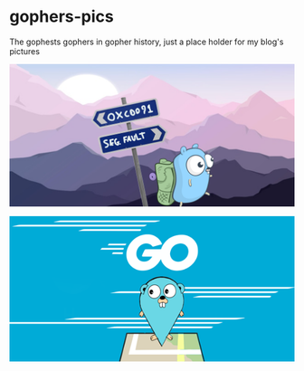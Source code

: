 # gophers-pics
The gophests gophers in gopher history, just a place holder for my blog's pictures 


![alt-text](GopherPointer.png)


![alt-text](gomapswithbackground.png)


